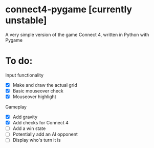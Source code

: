 # connect4-pygame [currently unstable]
A very simple version of the game Connect 4, written in Python with Pygame

# To do:

Input functionality
- [x] Make and draw the actual grid
- [x] Basic mouseover check
- [x] Mouseover highlight

Gameplay
- [x] Add gravity
- [x] Add checks for Connect 4
- [ ] Add a win state
- [ ] Potentially add an AI opponent
- [ ] Display who's turn it is
